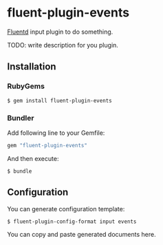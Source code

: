 # fluent-plugin-events

[Fluentd](https://fluentd.org/) input plugin to do something.

TODO: write description for you plugin.

## Installation

### RubyGems

```
$ gem install fluent-plugin-events
```

### Bundler

Add following line to your Gemfile:

```ruby
gem "fluent-plugin-events"
```

And then execute:

```
$ bundle
```

## Configuration

You can generate configuration template:

```
$ fluent-plugin-config-format input events
```

You can copy and paste generated documents here.